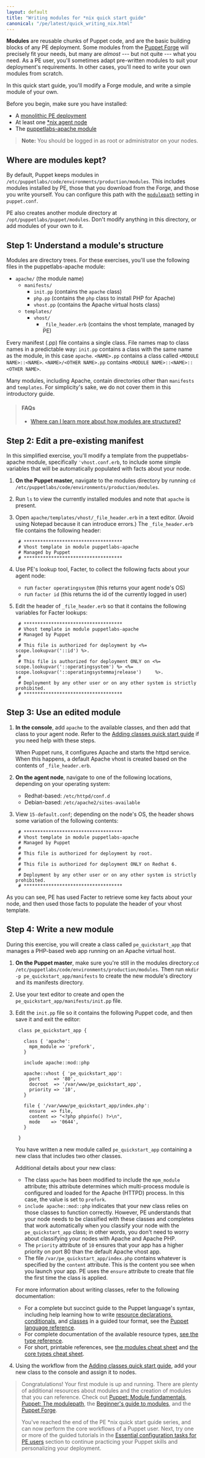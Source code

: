 ```yaml
---
layout: default
title: "Writing modules for *nix quick start guide"
canonical: "/pe/latest/quick_writing_nix.html"
---
```


**Modules** are reusable chunks of Puppet code, and are the basic building blocks of any PE deployment. Some modules from the [Puppet Forge](https://forge.puppet.com) will precisely fit your needs, but many are *almost* --- but not quite --- what you need. As a PE user, you'll sometimes adapt pre-written modules to suit your deployment's requirements. In other cases, you'll need to write your own modules from scratch. 

In this quick start guide, you'll modify a Forge module, and write a simple module of your own. 

Before you begin, make sure you have installed: 
* A [monolithic PE deployment](./quick_start_install_mono.html)
* At least one [*nix agent node](./quick_start_install_agents_nix.html)
* The [puppetlabs-apache module](./quick_start_module_install_nix.html) 

> **Note:** You should be logged in as root or administrator on your nodes.

## Where are modules kept? 

By default, Puppet keeps modules in `/etc/puppetlabs/code/environments/production/modules`. This includes modules installed by PE, those that you download from the Forge, and those you write yourself. You can configure this path with the [`modulepath`]({{puppet}}/configuration.html#modulepath) setting in `puppet.conf`.

PE also creates another module directory at `/opt/puppetlabs/puppet/modules`. Don't modify anything in this directory, or add modules of your own to it.

## Step 1: Understand a module's structure

Modules are directory trees. For these exercises, you'll use the following files in the puppetlabs-apache module:

- `apache/` (the module name)
    - `manifests/`
        - `init.pp` (contains the `apache` class)
        - `php.pp` (contains the `php` class to install PHP for Apache)
        - `vhost.pp` (contains the Apache virtual hosts class)
    - `templates/`
        - `vhost/`
            - `_file_header.erb` (contains the vhost template, managed by PE)

Every manifest (.pp) file contains a single class. File names map to class names in a predictable way: `init.pp` contains a class with the same name as the module, in this case `apache`. `<NAME>.pp` contains a class called `<MODULE NAME>::<NAME>`. `<NAME>/<OTHER NAME>.pp` contains `<MODULE NAME>::<NAME>::<OTHER NAME>`.

Many modules, including Apache, contain directories other than `manifests` and `templates`. For simplicity's sake, we do not cover them in this introductory guide.

>#### FAQs
>
> * [Where can I learn more about how modules are structured?]({{puppet}}/modules_fundamentals.html) 

## Step 2: Edit a pre-existing manifest

In this simplified exercise, you'll modify a template from the puppetlabs-apache module, specifically `'vhost.conf.erb`, to include some simple variables that will be automatically populated with facts about your node.

1. **On the Puppet master,** navigate to the modules directory by running `cd /etc/puppetlabs/code/environments/production/modules`.
2. Run `ls` to view the currently installed modules and note that `apache` is present.
3. Open `apache/templates/vhost/_file_header.erb` in a text editor. (Avoid using Notepad because it can introduce errors.)
      The `_file_header.erb` file contains the following header:

        # ************************************
        # Vhost template in module puppetlabs-apache
        # Managed by Puppet
        # ************************************

4. Use PE's lookup tool, Facter, to collect the following facts about your agent node:
   - run `facter operatingsystem` (this returns your agent node's OS)
   - run `facter id` (this returns the id of the currently logged in user)
5. Edit the header of `_file_header.erb` so that it contains the following variables for Facter lookups:

        # ************************************
        # Vhost template in module puppetlabs-apache
        # Managed by Puppet
        #
        # This file is authorized for deployment by <%= scope.lookupvar('::id') %>.
        #
        # This file is authorized for deployment ONLY on <%= scope.lookupvar('::operatingsystem') %> <%= scope.lookupvar('::operatingsystemmajrelease')     %>.
        #
        # Deployment by any other user or on any other system is strictly prohibited.
        # ************************************

## Step 3: Use an edited module

1. **In the console**, add `apache` to the available classes, and then add that class to your agent node. Refer to the [Adding classes quick start guide](./quick_start_adding_class_nix.html) if you need help with these steps.

   When Puppet runs, it configures Apache and starts the httpd service. When this happens, a default Apache vhost is created based on the contents of `_file_header.erb`.

2. **On the agent node**, navigate to one of the following locations, depending on your operating system:
   - Redhat-based: `/etc/httpd/conf.d`
   - Debian-based: `/etc/apache2/sites-available`

3. View `15-default.conf`; depending on the node's OS, the header shows some variation of the following contents:

        # ************************************
        # Vhost template in module puppetlabs-apache
        # Managed by Puppet
        #
        # This file is authorized for deployment by root.
        #
        # This file is authorized for deployment ONLY on Redhat 6.
        #
        # Deployment by any other user or on any other system is strictly prohibited.
        # ************************************

As you can see, PE has used Facter to retrieve some key facts about your node, and then used those facts to populate the header of your vhost template.

## Step 4: Write a new module

During this exercise, you will create a class called `pe_quickstart_app` that manages a PHP-based web app running on an Apache virtual host.

1. **On the Puppet master**, make sure you're still in the modules directory:`cd /etc/puppetlabs/code/environments/production/modules`. Then run `mkdir -p pe_quickstart_app/manifests` to create the new module's directory and its manifests directory.
2. Use your text editor to create and open the `pe_quickstart_app/manifests/init.pp` file.
3. Edit the `init.pp` file so it contains the following Puppet code, and then save it and exit the editor:

        class pe_quickstart_app {

          class { 'apache':
            mpm_module => 'prefork',
          }

          include apache::mod::php

          apache::vhost { 'pe_quickstart_app':
            port     => '80',
            docroot  => '/var/www/pe_quickstart_app',
            priority => '10',
          }

          file { '/var/www/pe_quickstart_app/index.php':
            ensure  => file,
            content => "<?php phpinfo() ?>\n",
            mode    => '0644',
          }

        }

   You have written a new module called `pe_quickstart_app` containing a new class that includes two other classes. 

   Additional details about your new class:

   * The class `apache` has been modified to include the `mpm_module` attribute; this attribute determines which multi-process module is configured and loaded for the Apache (HTTPD) process. In this case, the value is set to `prefork`.
   * `include apache::mod::php` indicates that your new class relies on those classes to function correctly. However, PE understands that your node needs to be classified with these classes and completes that work automatically when you classify your node with the `pe_quickstart_app` class; in other words, you don't need to worry about classifying your nodes with Apache and Apache PHP.
   * The `priority` attribute of `10` ensures that your app has a higher priority on port 80 than the default Apache vhost app.
   * The file `/var/pe_quickstart_app/index.php` contains whatever is specified by the `content` attribute. This is the content you see when you launch your app. PE uses the `ensure` attribute to create that file the first time the class is applied.
   
   For more information about writing classes, refer to the following documentation:

   * For a complete but succinct guide to the Puppet language's syntax, including help learning how to write [resource declarations]({{puppet}}/lang_resources.html), [conditionals]({{puppet}}/lang_conditional.html), and [classes]({{puppet}}/lang_classes.html) in a guided tour format, see the [Puppet language reference]({{puppet}}/lang_summary.html).
   * For complete documentation of the available resource types, [see the type reference]({{puppet}}/type.html).
   * For short, printable references, see [the modules cheat sheet](/module_cheat_sheet.pdf) and [the core types cheat sheet](/puppet_core_types_cheatsheet.pdf).

4. Using the workflow from the
[Adding classes quick start guide](./quick_start_adding_class_nix.html), add your new class to the console and assign it to nodes.

> Congratulations! Your first module is up and running. There are plenty of additional resources about modules and the creation of modules that you can reference. Check out [Puppet: Module fundamentals]({{puppet}}/modules_fundamentals.html), [Puppet: The modulepath]({{puppet}}/dirs_modulepath.html), the [Beginner's guide to modules](/guides/module_guides/bgtm.html), and the [Puppet Forge](https://forge.puppetlabs.com/).
>
> You've reached the end of the PE *nix quick start guide series, and can now perform the core workflows of a Puppet user. Next, try one or more of the guided tutorials in the [Essential configuration tasks for PE users](./quick_start_essential_config.html) section to continue practicing your Puppet skills and personalizing your deployment. 









